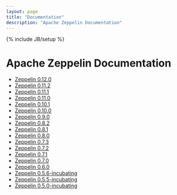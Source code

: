 ```yaml
---
layout: page
title: "Documentation"
description: "Apache Zeppelin Documentation"
---
```

<!--
Licensed under the Apache License, Version 2.0 (the "License");
you may not use this file except in compliance with the License.
You may obtain a copy of the License at

http://www.apache.org/licenses/LICENSE-2.0

Unless required by applicable law or agreed to in writing, software
distributed under the License is distributed on an "AS IS" BASIS,
WITHOUT WARRANTIES OR CONDITIONS OF ANY KIND, either express or implied.
See the License for the specific language governing permissions and
limitations under the License.
-->
{% include JB/setup %}


# Apache Zeppelin Documentation
  * [Zeppelin 0.12.0](docs/0.12.0)
  * [Zeppelin 0.11.2](docs/0.11.2)
  * [Zeppelin 0.11.1](docs/0.11.1)
  * [Zeppelin 0.11.0](docs/0.11.0)
  * [Zeppelin 0.10.1](docs/0.10.1)
  * [Zeppelin 0.10.0](docs/0.10.0)
  * [Zeppelin 0.9.0](docs/0.9.0)
  * [Zeppelin 0.8.2](docs/0.8.2)
  * [Zeppelin 0.8.1](docs/0.8.1)
  * [Zeppelin 0.8.0](docs/0.8.0)
  * [Zeppelin 0.7.3](docs/0.7.3)
  * [Zeppelin 0.7.2](docs/0.7.2)
  * [Zeppelin 0.7.1](docs/0.7.1)
  * [Zeppelin 0.7.0](docs/0.7.0)
  * [Zeppelin 0.6.0](docs/0.6.0)
  * [Zeppelin 0.5.6-incubating](docs/0.5.6-incubating)
  * [Zeppelin 0.5.5-incubating](docs/0.5.5-incubating)
  * [Zeppelin 0.5.0-incubating](docs/0.5.0-incubating)
